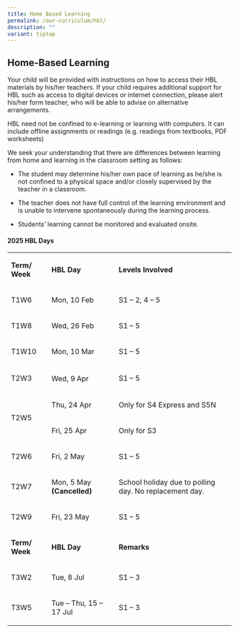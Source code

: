 ```yaml
---
title: Home Based Learning
permalink: /our-curriculum/hbl/
description: ""
variant: tiptap
---
```

<h2>Home-Based Learning</h2>
<p>Your child will be provided with instructions on how to access their HBL
materials by his/her teachers. If your child requires additional support
for HBL such as access to digital devices or internet connection, please
alert his/her form teacher, who will be able to advise on alternative arrangements.</p>
<p>HBL need not be confined to e-learning or learning with computers. It
can include offline assignments or readings (e.g. readings from textbooks,
PDF worksheets)</p>
<p>We seek your understanding that there are differences between learning
from home and learning in the classroom setting as follows:</p>
<ul data-tight="true" class="tight">
<li>
<p>The student may determine his/her own pace of learning as he/she is not
confined to a physical space and/or closely supervised by the teacher in
a classroom.</p>
</li>
<li>
<p>The teacher does not have full control of the learning environment and
is unable to intervene spontaneously during the learning process.</p>
</li>
<li>
<p>Students’ learning cannot be monitored and evaluated onsite.</p>
</li>
</ul>
<h4>2025 HBL Days</h4>
<table style="minWidth: 75px">
<colgroup>
<col>
<col>
<col>
</colgroup>
<tbody>
<tr>
<td rowspan="1" colspan="1">
<p><strong>Term/ Week</strong>
</p>
</td>
<td rowspan="1" colspan="1">
<p><strong>HBL Day</strong>
</p>
</td>
<td rowspan="1" colspan="1">
<p><strong>Levels Involved</strong>
</p>
</td>
</tr>
<tr>
<td rowspan="1" colspan="1">
<p>T1W6</p>
</td>
<td rowspan="1" colspan="1">
<p>Mon, 10 Feb</p>
</td>
<td rowspan="1" colspan="1">
<p>S1 – 2, 4 – 5</p>
</td>
</tr>
<tr>
<td rowspan="1" colspan="1">
<p>T1W8</p>
</td>
<td rowspan="1" colspan="1">
<p>Wed, 26 Feb</p>
</td>
<td rowspan="1" colspan="1">
<p>S1 – 5</p>
</td>
</tr>
<tr>
<td rowspan="1" colspan="1">
<p>T1W10</p>
</td>
<td rowspan="1" colspan="1">
<p>Mon, 10 Mar</p>
</td>
<td rowspan="1" colspan="1">
<p>S1 – 5</p>
</td>
</tr>
<tr>
<td rowspan="1" colspan="1">
<p>T2W3</p>
</td>
<td rowspan="1" colspan="1">
<p>Wed, 9<sup> </sup>Apr</p>
</td>
<td rowspan="1" colspan="1">
<p>S1 – 5 &nbsp;</p>
</td>
</tr>
<tr>
<td rowspan="2" colspan="1">
<p>T2W5</p>
</td>
<td rowspan="1" colspan="1">
<p>Thu, 24 Apr</p>
</td>
<td rowspan="1" colspan="1">
<p>Only for S4 Express and S5N</p>
</td>
</tr>
<tr>
<td rowspan="1" colspan="1">
<p>Fri, 25 Apr</p>
</td>
<td rowspan="1" colspan="1">
<p>Only for S3</p>
</td>
</tr>
<tr>
<td rowspan="1" colspan="1">
<p>T2W6</p>
</td>
<td rowspan="1" colspan="1">
<p>Fri, 2 May</p>
</td>
<td rowspan="1" colspan="1">
<p>S1 – 5 &nbsp;</p>
</td>
</tr>
<tr>
<td rowspan="1" colspan="1">
<p>T2W7</p>
</td>
<td rowspan="1" colspan="1">
<p>Mon, 5 May<strong> (Cancelled)</strong>
</p>
</td>
<td rowspan="1" colspan="1">
<p>School holiday due to polling day. No replacement day.</p>
</td>
</tr>
<tr>
<td rowspan="1" colspan="1">
<p>T2W9</p>
</td>
<td rowspan="1" colspan="1">
<p>Fri, 23 May</p>
</td>
<td rowspan="1" colspan="1">
<p>S1 – 5</p>
</td>
</tr>
<tr>
<td rowspan="1" colspan="1">
<p><strong>Term/ Week</strong>
</p>
</td>
<td rowspan="1" colspan="1">
<p><strong>HBL Day</strong>
</p>
</td>
<td rowspan="1" colspan="1">
<p><strong>Remarks</strong>
</p>
</td>
</tr>
<tr>
<td rowspan="1" colspan="1">
<p>T3W2</p>
</td>
<td rowspan="1" colspan="1">
<p>Tue, 8 Jul</p>
</td>
<td rowspan="1" colspan="1">
<p>S1 – 3</p>
</td>
</tr>
<tr>
<td rowspan="1" colspan="1">
<p>T3W5</p>
</td>
<td rowspan="1" colspan="1">
<p>Tue – Thu, 15 – 17 Jul</p>
</td>
<td rowspan="1" colspan="1">
<p>S1 – 3</p>
</td>
</tr>
</tbody>
</table>
<p></p>